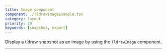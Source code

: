 ```yaml
---
title: Image component
component: ./TldrawImageExample.tsx
category: layout
priority: 20
keywords: [snapshot, export]
---
```


Display a tldraw snapshot as an image by using the `TldrawImage` component.

---
